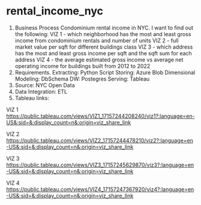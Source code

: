 # rental_income_nyc
1) Business Process
Condominium rental income in NYC. I want to find out the following:
VIZ 1 - which neighborhood has the most and least gross income from condominium rentals and number of units
VIZ 2 - full market value per sqft for different buildings class
VIZ 3 - which address has the most and least gross income per sqft and the sqft sum for each address
VIZ 4 - the average estimated gross income vs average net operating income for buildings built from 2012 to 2022
2) Requirements.
Extracting: Python Script
Storing: Azure Blob
Dimensional Modeling: DbSchema
DW: Postegres
Serving: Tableau
3) Source: NYC Open Data 
4) Data Integration: ETL
5) Tableau links:

VIZ 1
https://public.tableau.com/views/VIZ1_17157244208240/viz1?:language=en-US&:sid=&:display_count=n&:origin=viz_share_link

VIZ 2
https://public.tableau.com/views/VIZ2_17157244478210/viz2?:language=en-US&:sid=&:display_count=n&:origin=viz_share_link

VIZ 3
https://public.tableau.com/views/VIZ3_17157245629870/viz3?:language=en-US&:sid=&:display_count=n&:origin=viz_share_link

VIZ 4
https://public.tableau.com/views/VIZ4_17157247367920/viz4?:language=en-US&:sid=&:display_count=n&:origin=viz_share_link
